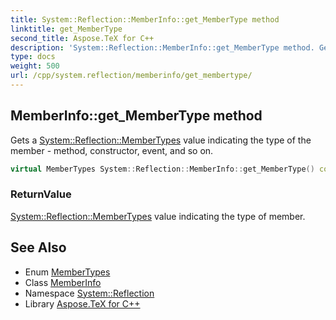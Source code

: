 ```yaml
---
title: System::Reflection::MemberInfo::get_MemberType method
linktitle: get_MemberType
second_title: Aspose.TeX for C++
description: 'System::Reflection::MemberInfo::get_MemberType method. Gets a System::Reflection::MemberTypes value indicating the type of the member - method, constructor, event, and so on in C++.'
type: docs
weight: 500
url: /cpp/system.reflection/memberinfo/get_membertype/
---
```

## MemberInfo::get_MemberType method


Gets a [System::Reflection::MemberTypes](../../membertypes/) value indicating the type of the member - method, constructor, event, and so on.

```cpp
virtual MemberTypes System::Reflection::MemberInfo::get_MemberType() const =0
```


### ReturnValue

[System::Reflection::MemberTypes](../../membertypes/) value indicating the type of member.

## See Also

* Enum [MemberTypes](../../membertypes/)
* Class [MemberInfo](../)
* Namespace [System::Reflection](../../)
* Library [Aspose.TeX for C++](../../../)
